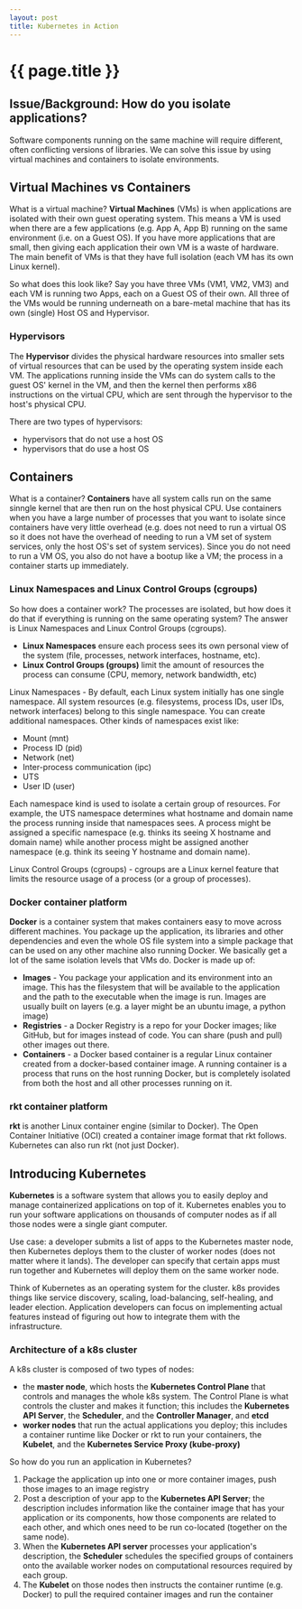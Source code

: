 ```yaml
---
layout: post
title: Kubernetes in Action
---
```



# {{ page.title }}


## Issue/Background: How do you isolate applications?

Software components running on the same machine will require different, often conflicting
versions of libraries. We can solve this issue by using virtual machines and containers
to isolate environments.


## Virtual Machines vs Containers

What is a virtual machine? __Virtual Machines__ (VMs) is when applications are isolated with their own guest operating system. This means a VM is used when there are a few applications (e.g. App A, App B) running on the same environment (i.e. on a Guest OS). If you have more applications that are small, then giving each application their own VM is a waste of hardware. The main benefit of VMs is that they have full isolation (each VM
has its own Linux kernel).

So what does this look like? Say you have three VMs (VM1, VM2, VM3) and each VM is running two Apps,
each on a Guest OS of their own. All three of the VMs would be running underneath on a bare-metal machine that has its own (single) Host OS and Hypervisor.

### Hypervisors

The **Hypervisor** divides the physical hardware resources into smaller sets of virtual resources that
can be used by the operating system inside each VM. The applications running inside the VMs can do
system calls to the guest OS' kernel in the VM, and then the kernel then performs x86 instructions
on the virtual CPU, which are sent through the hypervisor to the host's physical CPU.

There are two types of hypervisors:

* hypervisors that do not use a host OS
* hypervisors that do use a host OS

## Containers

What is a container? **Containers** have all system calls run on the same sinngle kernel that are then run on the host physical CPU.
Use containers when you have a large number of processes that you want to isolate since containers have
very little overhead (e.g. does not need to run a virtual OS so it does not have the overhead of
needing to run a VM set of system services, only the host OS's set of system services). Since you do
not need to run a VM OS, you also do not have a bootup like a VM; the process in a container starts up
immediately.

### Linux Namespaces and Linux Control Groups (cgroups)

So how does a container work? The processes are isolated, but how does it do that if everything is running
on the same operating system? The answer is Linux Namespaces and Linux Control Groups (cgroups).

* **Linux Namespaces** ensure each process sees its own personal view of the system (file, processes, network interfaces, hostname, etc).
* **Linux Control Groups (groups)** limit the amount of resources the process can consume (CPU, memory, network bandwidth, etc)


Linux Namespaces - By default, each Linux system initially has one single namespace.
All system resources (e.g. filesystems, process IDs, user IDs, network interfaces) belong to this 
single namespace. You can create additional namespaces. Other kinds of namespaces exist like:

* Mount (mnt)
* Process ID (pid)
* Network (net)
* Inter-process communication (ipc)
* UTS
* User ID (user)

Each namespace kind is used to isolate a certain group of resources. For example, the UTS namespace
determines what hostname and domain name the process running inside that namespaces sees. A process
might be assigned a specific namespace (e.g. thinks its seeing X hostname and domain name) while
another process might be assigned another namespace (e.g. think its seeing Y hostname and domain name).

Linux Control Groups (cgroups) - cgroups are a Linux kernel feature that limits the resource usage of
a process (or a group of processes).

### Docker container platform

**Docker** is a container system that makes containers easy to move across different machines.
You package up the application, its libraries and other dependencies and even the whole OS file system
into a simple package that can be used on any other machine also running Docker.
We basically get a lot of the same isolation levels that VMs do. Docker is made up of:

* **Images** - You package your application and its environment into an image. This has the filesystem
  that will be available to the application and the path to the executable when the image is run.
  Images are usually built on layers (e.g. a layer might be an ubuntu image, a python image)
* **Registries** - a Docker Registry is a repo for your Docker images; like GitHub, but for images
  instead of code. You can share (push and pull) other images out there.
* **Containers** - a Docker based container is a regular Linux container created from a docker-based
  container image. A running container is a process that runs on the host running Docker, but is
  completely isolated from both the host and all other processes running on it.

### rkt container platform

**rkt** is another Linux container engine (similar to Docker). The Open Container Initiative (OCI)
created a container image format that rkt follows. Kubernetes can also run rkt (not just Docker).

## Introducing Kubernetes

**Kubernetes** is a software system that allows you to easily deploy and manage containerized applications on top of it.
Kubernetes enables you to run your software applications on thousands of computer nodes as if all those
nodes were a single giant computer.

Use case: a developer submits a list of apps to the Kubernetes master node, then Kubernetes
deploys them to the cluster of worker nodes (does not matter where it lands). The developer can specify
that certain apps must run together and Kubernetes will deploy them on the same worker node.

Think of Kubernetes as an operating system for the cluster. k8s provides things like service discovery,
scaling, load-balancing, self-healing, and leader election. Application developers can focus on
implementing actual features instead of figuring out how to integrate them with the infrastructure.

### Architecture of a k8s cluster

A k8s cluster is composed of two types of nodes:

* the **master node**, which hosts the **Kubernetes Control Plane** that controls and manages the whole
  k8s system. The Control Plane is what controls the cluster and makes it function; this includes the
  **Kubernetes API Server**, the **Scheduler**, and the **Controller Manager**, and **etcd**
* **worker nodes** that run the actual applications you deploy; this includes a container runtime like
  Docker or rkt to run your containers, the **Kubelet**, and the **Kubernetes Service Proxy (kube-proxy)**

So how do you run an application in Kubernetes?

1. Package the application up into one or more container images, push those images to an image registry
2. Post a description of your app to the **Kubernetes API Server**; the description includes information like the container image that has your application or its components, how those components are related to each other, and which ones need to be run co-located (together on the same node).
3. When the **Kubernetes API server** processes your application's description, the **Scheduler** schedules the specified groups of containers onto the available worker nodes on computational resources required by each group.
4. The **Kubelet** on those nodes then instructs the container runtime (e.g. Docker) to pull the required container images and run the container

